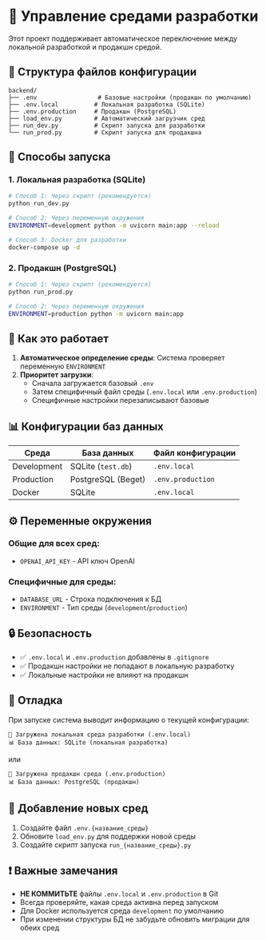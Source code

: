 # 🔧 Управление средами разработки

Этот проект поддерживает автоматическое переключение между локальной разработкой и продакшн средой.

## 📁 Структура файлов конфигурации

```
backend/
├── .env                 # Базовые настройки (продакшн по умолчанию)
├── .env.local          # Локальная разработка (SQLite)
├── .env.production     # Продакшн (PostgreSQL)
├── load_env.py         # Автоматический загрузчик сред
├── run_dev.py          # Скрипт запуска для разработки
└── run_prod.py         # Скрипт запуска для продакшна
```

## 🚀 Способы запуска

### 1. Локальная разработка (SQLite)

```bash
# Способ 1: Через скрипт (рекомендуется)
python run_dev.py

# Способ 2: Через переменную окружения
ENVIRONMENT=development python -m uvicorn main:app --reload

# Способ 3: Docker для разработки
docker-compose up -d
```

### 2. Продакшн (PostgreSQL)

```bash
# Способ 1: Через скрипт (рекомендуется)
python run_prod.py

# Способ 2: Через переменную окружения
ENVIRONMENT=production python -m uvicorn main:app
```

## 🔄 Как это работает

1. **Автоматическое определение среды**: Система проверяет переменную `ENVIRONMENT`
2. **Приоритет загрузки**:
   - Сначала загружается базовый `.env`
   - Затем специфичный файл среды (`.env.local` или `.env.production`)
   - Специфичные настройки перезаписывают базовые

## 📊 Конфигурации баз данных

| Среда | База данных | Файл конфигурации |
|-------|-------------|-------------------|
| Development | SQLite (`test.db`) | `.env.local` |
| Production | PostgreSQL (Beget) | `.env.production` |
| Docker | SQLite | `.env.local` |

## ⚙️ Переменные окружения

### Общие для всех сред:
- `OPENAI_API_KEY` - API ключ OpenAI

### Специфичные для среды:
- `DATABASE_URL` - Строка подключения к БД
- `ENVIRONMENT` - Тип среды (`development`/`production`)

## 🔒 Безопасность

- ✅ `.env.local` и `.env.production` добавлены в `.gitignore`
- ✅ Продакшн настройки не попадают в локальную разработку
- ✅ Локальные настройки не влияют на продакшн

## 🐛 Отладка

При запуске система выводит информацию о текущей конфигурации:

```
🔧 Загружена локальная среда разработки (.env.local)
📊 База данных: SQLite (локальная разработка)
```

или

```
🚀 Загружена продакшн среда (.env.production)
📊 База данных: PostgreSQL (продакшн)
```

## 📝 Добавление новых сред

1. Создайте файл `.env.{название_среды}`
2. Обновите `load_env.py` для поддержки новой среды
3. Создайте скрипт запуска `run_{название_среды}.py`

## ❗ Важные замечания

- **НЕ КОММИТЬТЕ** файлы `.env.local` и `.env.production` в Git
- Всегда проверяйте, какая среда активна перед запуском
- Для Docker используется среда `development` по умолчанию
- При изменении структуры БД не забудьте обновить миграции для обеих сред